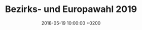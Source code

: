 ---
layout: event
title:  "Bezirks- und Europawahl 2019"
date: 2018-05-19 10:00:00 +0200
start_date: 2019-05-26 10:00:00 +0200
end_date: 2019-05-26 18:00:00 +0200
location: Hamburg
---
